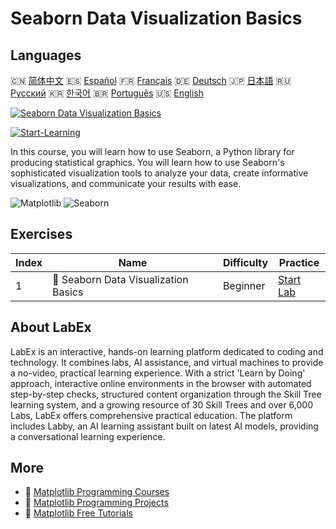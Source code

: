 # Seaborn Data Visualization Basics

## Languages

🇨🇳 [简体中文](README_zh.md) 🇪🇸 [Español](README_es.md) 🇫🇷 [Français](README_fr.md) 🇩🇪 [Deutsch](README_de.md) 🇯🇵 [日本語](README_ja.md) 🇷🇺 [Русский](README_ru.md) 🇰🇷 [한국어](README_ko.md) 🇧🇷 [Português](README_pt.md) 🇺🇸 [English](README.md) 

[![Seaborn Data Visualization Basics](https://cover-creator.labex.io/seaborn-data-visualization-basics.png)](https://labex.io/courses/seaborn-data-visualization-basics)

[![Start-Learning](https://img.shields.io/badge/Start-Learning-whitesmoke?style=for-the-badge)](https://labex.io/courses/seaborn-data-visualization-basics)

In this course, you will learn how to use Seaborn, a Python library for producing statistical graphics. You will learn how to use Seaborn's sophisticated visualization tools to analyze your data, create informative visualizations, and communicate your results with ease.

![Matplotlib](https://img.shields.io/badge/Matplotlib-whitesmoke?style=for-the-badge&logo=matplotlib)
![Seaborn](https://img.shields.io/badge/Seaborn-whitesmoke?style=for-the-badge&logo=seaborn)


## Exercises

|   Index | Name                                  | Difficulty   | Practice                                                                                               |
|---------|---------------------------------------|--------------|--------------------------------------------------------------------------------------------------------|
|       1 | 📖  Seaborn Data Visualization Basics | Beginner     | <a target='_blank' href='https://labex.io/labs/seaborn-data-visualization-basics-180237'>Start Lab</a> |

## About LabEx

LabEx is an interactive, hands-on learning platform dedicated to coding and technology. It combines labs, AI assistance, and virtual machines to provide a no-video, practical learning experience. With a strict 'Learn by Doing' approach, interactive online environments in the browser with automated step-by-step checks, structured content organization through the Skill Tree learning system, and a growing resource of 30 Skill Trees and over 6,000 Labs, LabEx offers comprehensive practical education. The platform includes Labby, an AI learning assistant built on latest AI models, providing a conversational learning experience.

## More

- 🔗 [Matplotlib Programming Courses](https://github.com/labex-labs/awesome-programming-courses)
- 🔗 [Matplotlib Programming Projects](https://github.com/labex-labs/awesome-programming-projects)
- 🔗 [Matplotlib Free Tutorials](https://github.com/labex-labs/matplotlib-free-tutorials)

